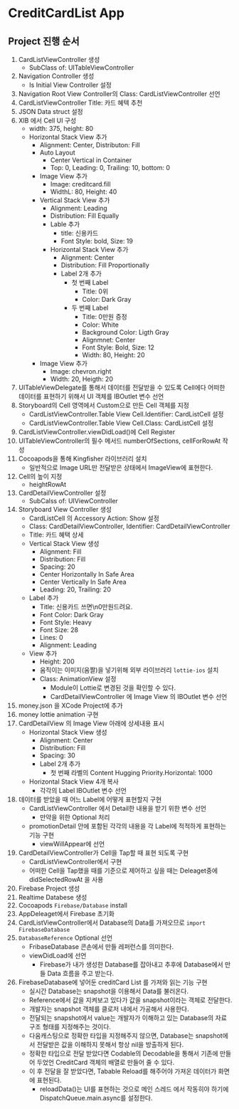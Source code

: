 # CreditCardList App

## Project 진행 순서
1. CardListViewController 생성
   * SubClass of: UITableViewController 
2. Navigation Controller 생성
   * Is Initial View Controller 설정
3. Navigation Root View Controller의 Class: CardListViewController 선언
4. CardListViewController Title: 카드 혜텍 추천
5. JSON Data struct 설정
6. XIB 에서 Cell UI 구성
   * width: 375, height: 80 
   * Horizontal Stack View 추가
     * Alignment: Center, Distributon: Fill
     * Auto Layout
       * Center Vertical in Container
       * Top: 0, Leading: 0, Trailing: 10, bottom: 0
     * Image View 추가
       * Image: creditcard.fill
       * WidthL: 80, Height: 40
     * Vertical Stack View 추가
       * Alignment: Leading
       * Distribution: Fill Equally
       * Lable 추가
         * title: 신용카드
         * Font Style: bold, Size: 19
       * Horizontal Stack View 추가
         * Alignment: Center
         * Distribution: Fill Proportionally
         * Label 2개 추가
           * 첫 번째 Label
             * Title: 0위
             * Color: Dark Gray
           * 두 번째 Label
             * Title: 0만원 증정
             * Color: White
             * Background Color: Ligth Gray
             * Alignmnet: Center
             * Font Style: Bold, Size: 12
             * Width: 80, Height: 20
     * Image View 추가
       * Image: chevron.right
       * Width: 20, Heigth: 20
7. UITableViewDelegate를 통해서 데이터를 전달받을 수 있도록 Cell에다 어떠한 데이터를 표현하기 위해서 UI 객체를 IBOutlet 변수 선언
8. Storyboard의 Cell 영역에서 Custom으로 만든 Cell 객체를 지정
   * CardListViewController.Table View Cell.Identifier: CardListCell 설정
   * CardListViewController.Table View Cell.Class: CardListCell 설정
9. CardListViewController.viewDidLoad()에 Cell Register
10. UITableViewController의 필수 메서드 numberOfSections, cellForRowAt 작성
11. Cocoapods을 통해 Kingfisher 라이브러리 설치 
    * 일반적으로 Image URL만 전달받은 상태에서 ImageView에 표현한다.  
12. Cell의 높이 지정
    * heightRowAt
13. CardDetailViewController 설정
    * SubCalss of: UIViewController
14. Storyboard View Controller 생성
    * CardListCell 의 Accessory Action: Show 설정  
    * Class: CardDetailViewController, Identifier: CardDetailViewController    
    * Title: 카드 혜택 상세
    * Vertical Stack View 생성
      * Alignment: Fill
      * Distribution: Fill
      * Spacing: 20
      * Center Horizontally In Safe Area
      * Center Vertically In Safe Area
      * Leading: 20, Trailing: 20
    * Label 추가
      * Title: 신용카드 쓰면\n0만원드려요.
      * Font Color: Dark Gray
      * Font Style: Heavy
      * Font Size: 28
      * Lines: 0
      * Alignment: Leading
    * View 추가 
      * Height: 200
      * 움직이는 이미지(움짤)을 넣기위해 외부 라이브러리 `lottie-ios` 설치
      * Class: AnimationView 설정
        * Module이 Lottie로 변경된 것을 확인할 수 있다.
        * CardDetailViewController 에 Image View 의 IBOutlet 변수 선언
15. money.json 을 XCode Project에 추가
16. money lottie animation 구현
17. CardDetailView 의 Image View 아래에 상세내용 표시
    * Horizontal Stack View 생성      
      * Alignment: Center
      * Distribution: Fill
      * Spacing: 30
      * Label 2개 추가
        * 첫 번째 라벨의 Content Hugging Priority.Horizontal: 1000
    * Horizontal Stack View 4개 복사
      * 각각의 Label IBOutlet 변수 선언
18. 데이터를 받았을 때 어느 Label에 어떻게 표현할지 구현
    * CardListViewController 에서 Detail한 내용을 받기 위한 변수 선언
      * 만약을 위한 Optional 처리
    * promotionDetail 안에 포함된 각각의 내용을 각 Label에 적적하게 표현하는 기능 구현
      * viewWillAppear에 선언
19. CardDetailViewController가 Cell을 Tap할 때 표현 되도록 구현
    * CardListViewController에서 구현
    * 어떠한 Cell을 Tap했을 때를 기준으로 제어하고 싶을 때는 Deleaget중에 didSelectedRowAt 을 사용    
20. Firebase Project 생성 
21. Realtime Databese 생성
22. Cocoapods `Firebase/Database` install  
23. AppDeleaget에서 Firebase 초기화 
24. CardListViewController에서 Database의 Data를 가져오므로 `import FirebaseDatabase`
25. `DatabaseReference` Optional 선언
    * FribaseDatabase 콘손에서 만들 레퍼런스를 의미한다.
    * viewDidLoad에 선언
      * Firebase가 내가 생성한 Database를 잡아내고 추후에 Database에서 만들 Data 흐름을 주고 받는다.
26. FirebaseDatabase에 넣어둔 creditCard List 를 가져와 읽는 기능 구현
    * 실시간 Database는 snapshot을 이용해서 Data를 불러온다. 
    * Reference에서 값을 지켜보고 있다가 값을 snapshot이라는 객체로 전달한다. 
    * 개발자는 snapshot 객체를 클로저 내에서 가공해서 사용한다.
    * 전달되는 snapshot에서 value는 개발자가 이해하고 있는 Database의 자료구조 형태를 지정해주는 것이다.
    * 다움캐스팅으로 정확한 타입을 지정해주지 않으면, Database는 snapshot에서 전달받은 값을 이해하지 못해서 항상 nil을 방출하게 된다.
    * 정확한 타입으로 전달 받았다면 Codable의 Decodable을 통해서 기존에 만들어 두었언 CreditCard 객체의 배열로 만들어 줄 수 있다.
    * 이 후 전달을 잘 받았다면, Tabable Reload를 해주어야 가져온 데이터가 화면에 표현된다. 
      * reloadData()는  UI를 표현하는 것으로 메인 스레드 에서 작동히야 하기에 DispatchQueue.main.async를 설정한다. 

